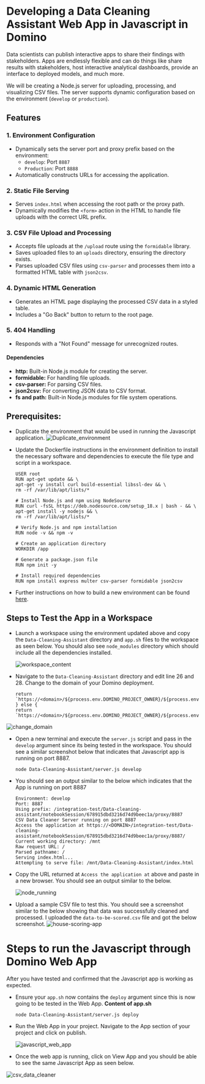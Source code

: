 # Developing a Data Cleaning Assistant Web App in Javascript in Domino

Data scientists can publish interactive apps to share their findings with stakeholders. Apps are endlessly flexible and can do things like share results with stakeholders, host interactive analytical dashboards, provide an interface to deployed models, and much more.

We will be creating a Node.js server for uploading, processing, and visualizing CSV files. The server supports dynamic configuration based on the environment (`develop` or `production`).

## Features

### 1. Environment Configuration
- Dynamically sets the server port and proxy prefix based on the environment:
    - `develop`: Port `8887`
    - `Production`: Port `8888`
- Automatically constructs URLs for accessing the application.

### 2. Static File Serving
- Serves `index.html` when accessing the root path or the proxy path.
- Dynamically modifies the `<form>` action in the HTML to handle file uploads with the correct URL prefix.

### 3. CSV File Upload and Processing
- Accepts file uploads at the `/upload` route using the `formidable` library.
- Saves uploaded files to an `uploads` directory, ensuring the directory exists.
- Parses uploaded CSV files using `csv-parser` and processes them into a formatted HTML table with `json2csv`.

### 4. Dynamic HTML Generation
- Generates an HTML page displaying the processed CSV data in a styled table.
- Includes a "Go Back" button to return to the root page.

### 5. 404 Handling
- Responds with a "Not Found" message for unrecognized routes.

#### Dependencies
- **http:** Built-in Node.js module for creating the server.
- **formidable:** For handling file uploads.
- **csv-parser:** For parsing CSV files.
- **json2csv:** For converting JSON data to CSV format.
- **fs and path:** Built-in Node.js modules for file system operations.

## Prerequisites:

- Duplicate the environment that would be used in running the Javascript application.
 ![Duplicate_environment](images/duplicate_environment.png)

- Update the Dockerfile instructions in the environment definition to install the necessary software and dependencies to execute the file type and script in a workspace.

    ````
    USER root
    RUN apt-get update && \
    apt-get -y install curl build-essential libssl-dev && \
    rm -rf /var/lib/apt/lists/*
    
    # Install Node.js and npm using NodeSource
    RUN curl -fsSL https://deb.nodesource.com/setup_18.x | bash - && \
    apt-get install -y nodejs && \
    rm -rf /var/lib/apt/lists/*
    
    # Verify Node.js and npm installation
    RUN node -v && npm -v
    
    # Create an application directory
    WORKDIR /app
    
    # Generate a package.json file
    RUN npm init -y
    
    # Install required dependencies
    RUN npm install express multer csv-parser formidable json2csv
    ````

- Further instructions on how to build a new environment can be found [here](https://docs.dominodatalab.com/en/5.11/user_guide/5dd2c1/edit-environment-definition/).

## Steps to Test the App in a Workspace

-  Launch a workspace using the environment updated above and copy the `Data-Cleaning-Assistant` directory and `app.sh` files to the workspace as seen below. You should also see `node_modules` directory which should include all the dependencies installed.

   ![workspace_content](images/workspace_content.png)
  - Navigate to the `Data-Cleaning-Assistant` directory and edit line 26 and 28. Change <domain> to the domain of your Domino deployment.

      ```
      return `https://<domain>/${process.env.DOMINO_PROJECT_OWNER}/${process.env.DOMINO_PROJECT_NAME}/notebookSession/${process.env.DOMINO_RUN_ID}/proxy/${PORT}/`;
    } else {
      return `https://<domain>/${process.env.DOMINO_PROJECT_OWNER}/${process.env.DOMINO_PROJECT_NAME}/r/notebookSession/${process.env.DOMINO_RUN_ID}/`;
      ```
  ![change_domain](images/change-domain.png)

- Open a new terminal and execute the `server.js` script and pass in the `develop` argument since its being tested in the workspace. You should see a similar screenshot below that indicates that Javascript app is running on port 8887.
  
    ```
    node Data-Cleaning-Assistant/server.js develop
    ```

- You should see an output similar to the below which indicates that the App is running on port 8887
  
  ````
  Environment: develop
  Port: 8887
  Using prefix: /integration-test/Data-cleaning-assistant/notebookSession/678915dbd3216d74d9beec1a/proxy/8887
  CSV Data Cleaner Server running on port 8887
  Access the application at https://<DOMAIN>/integration-test/Data-cleaning-assistant/notebookSession/678915dbd3216d74d9beec1a/proxy/8887/
  Current working directory: /mnt
  Raw request URL: /
  Parsed pathname: /
  Serving index.html...
  Attempting to serve file: /mnt/Data-Cleaning-Assistant/index.html
  ````
- Copy the URL returned at `Access the application at` above and paste in a new browser. You should see an output similar to the below.

  ![node_running](images/csv-data-cleaner.png)
 
- Upload a sample CSV file to test this. You should see a screenshot similar to the below showing that data was successfully cleaned and processed. I uploaded the `data-to-be-scored.csv` file and got the below screenshot.
  ![house-scoring-app](images/house-scoring.png)


# Steps to run the Javascript through Domino Web App

After you have tested and confirmed that the Javascript app is working as expected.

- Ensure your `app.sh` now contains the `deploy` argument since this is now going to be tested in the Web App.
  **Content of app.sh**
  ```
  node Data-Cleaning-Assistant/server.js deploy
  ```
- Run the Web App in your project. Navigate to the App section of your project and click on publish.

    ![javascript_web_app](images/javascript_web-app.png)

- Once the web app is running, click on View App and you should be able to see the same Javascript App as seen below.

![csv_data_cleaner](images/csv-data-cleaner.png)